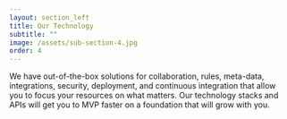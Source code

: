 ```yaml
---
layout: section_left
title: Our Technology
subtitle: ""
image: /assets/sub-section-4.jpg
order: 4
---
```

We have out-of-the-box solutions for collaboration, rules, meta-data, integrations, security, deployment, and continuous integration that allow you to focus your resources on what matters. Our technology stacks and APIs will get you to MVP faster on a foundation that will grow with you.

